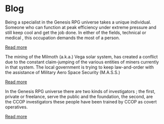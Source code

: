 # Blog

Being a specialist in the Genesis RPG universe takes a unique individual. Someone who can function at peak efficiency under extreme pressure and still keep cool and get the job done. In either of the fields, technical or medical , this occupation demands the most of a person.

[Read more](https://genesis.theengine.com/blog/HellofaWaytoDie/)

The mining of the Milmoth \(a.k.a.\) Vega solar system, has created a conflict due to the constant claim-jumping of the various entities of miners currently in that system. The local government is trying to keep law-and-order with the assistance of Military Aero Space Security \(M.A.S.S.\)

[Read more](https://genesis.theengine.com/blog/BetweenTheRocks/)

In the Genesis RPG universe there are two kinds of investigators ; the first, private or freelance, serve the public and the foundation, the second, are the CCOP investigators these people have been trained by CCOP as covert operatives.

[Read more](https://genesis.theengine.com/blog/RisingSun/)

